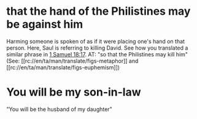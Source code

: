 # that the hand of the Philistines may be against him

Harming someone is spoken of as if it were placing one's hand on that person. Here, Saul is referring to killing David. See how you translated a similar phrase in [1 Samuel 18:17](./17.md). AT: "so that the Philistines may kill him" (See: [[rc://en/ta/man/translate/figs-metaphor]] and [[rc://en/ta/man/translate/figs-euphemism]])

# You will be my son-in-law

"You will be the husband of my daughter"

